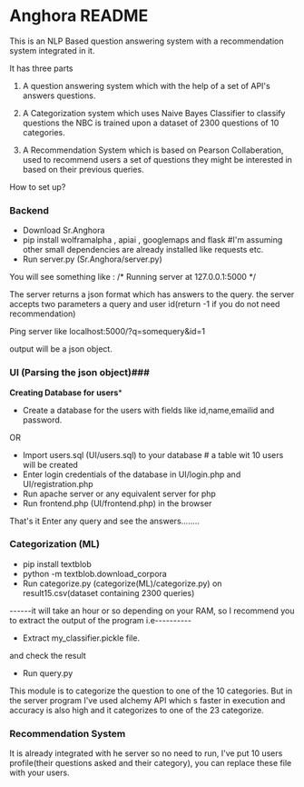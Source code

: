 # Anghora README #

This is an NLP Based question answering system with a recommendation system integrated in it.

It has three parts
1. A question answering system which with the help of a set of API's answers questions.

2. A Categorization system which uses Naive Bayes Classifier to classify questions the NBC is trained upon a dataset of 2300 questions of 10 categories.

3. A Recommendation System which is based on Pearson Collaberation, used to recommend users a set of questions they might be interested in based on their previous queries.

How to set up? 

### Backend ###

* Download Sr.Anghora
* pip install wolframalpha , apiai , googlemaps and flask #I'm assuming other small dependencies are already installed like requests etc.
* Run server.py (Sr.Anghora/server.py)

You will see something like :
/* Running server at 127.0.0.1:5000 */

The server returns a json format which has answers to the query.
the server accepts two parameters a query and user id(return -1 if you do not need recommendation)

Ping server like localhost:5000/?q=somequery&id=1

output will be a json object.

### UI (Parsing the json object)###

******Creating Database for users*******

* Create a database for the users with fields like id,name,emailid and password.

OR

* Import users.sql  (UI/users.sql) to your database # a table wit 10 users will be created
* Enter login credentials of the database in UI/login.php and UI/registration.php
* Run apache server or any equivalent server for php
* Run frontend.php (UI/frontend.php) in the browser

That's it Enter any query and see the answers........

### Categorization (ML) ###

* pip install textblob
* python -m textblob.download_corpora
* Run categorize.py (categorize(ML)/categorize.py) on result15.csv(dataset containing 2300 queries)

------it will take an hour or so depending on your RAM, so I recommend you to extract the output of the program i.e----------

* Extract my_classifier.pickle file.

and check the result

* Run query.py

This module is to categorize the question to one of the 10 categories. But in the server program I've used alchemy API which s faster in execution and accuracy is also high and it categorizes to one of the 23 categorize. 

### Recommendation System ###

It is already integrated with he server so no need to run, I've put 10 users profile(their questions asked and their category), you can replace these file with your users.